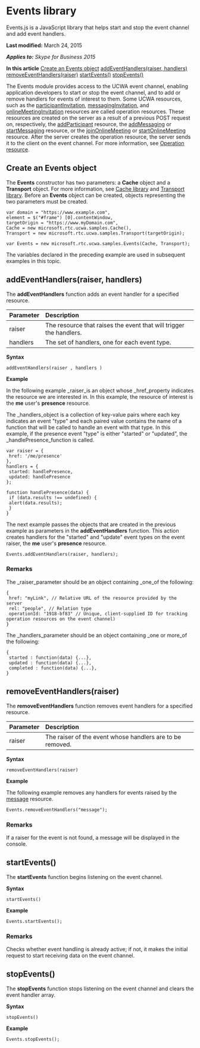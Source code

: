 
# Events library
Events.js is a JavaScript library that helps start and stop the event channel and add event handlers.

 **Last modified:** March 24, 2015

 _**Applies to:** Skype for Business 2015_

 **In this article**
 [Create an Events object](#sectionSection0)
 [addEventHandlers(raiser, handlers)](#sectionSection1)
 [removeEventHandlers(raiser)](#sectionSection2)
 [startEvents()](#sectionSection3)
 [stopEvents()](#sectionSection4)


The Events module provides access to the UCWA event channel, enabling application developers to start or stop the event channel, and to add or remove handlers for events of interest to them.
Some UCWA resources, such as the [participantInvitation](participantInvitation_ref.md), [messagingInvitation](messagingInvitation_ref.md), and [onlineMeetingInvitation](onlineMeetingInvitation_ref.md) resources are called operation resources. These resources are created on the server as a result of a previous POST request on, respectively, the [addParticipant](addParticipant_ref.md) resource, the [addMessaging](addMessaging_ref.md) or [startMessaging](startMessaging_ref.md) resource, or the [joinOnlineMeeting](joinOnlineMeeting_ref.md) or [startOnlineMeeting](startOnlineMeeting_ref.md) resource. After the server creates the operation resource, the server sends it to the client on the event channel. For more information, see [Operation resource](OperationResource.md).

## Create an Events object
<a name="sectionSection0"> </a>

The **Events** constructor has two parameters: a **Cache** object and a **Transport** object. For more information, see [Cache library](CacheLibrary.md) and [Transport library](TransportLibrary.md). Before an **Events** object can be created, objects representing the two parameters must be created.


```
var domain = "https://www.example.com",
element = $("#frame") [0].contentWindow,
targetOrigin = "https://www.myDomain.com",
Cache = new microsoft.rtc.ucwa.samples.Cache(),
Transport = new microsoft.rtc.ucwa.samples.Transport(targetOrigin);

var Events = new microsoft.rtc.ucwa.samples.Events(Cache, Transport);
```

The variables declared in the preceding example are used in subsequent examples in this topic.


## addEventHandlers(raiser, handlers)
<a name="sectionSection1"> </a>

The **addEventHandlers** function adds an event handler for a specified resource.



|**Parameter**|**Description**|
|:-----|:-----|
|raiser|The resource that raises the event that will trigger the handlers.|
|handlers|The set of handlers, one for each event type.|
 **Syntax**




```
addEventHandlers(raiser , handlers )

```

 **Example**

In the following example _raiser_is an object whose _href_property indicates the resource we are interested in. In this example, the resource of interest is the **me** user's **presence** resource.

The _handlers_object is a collection of key-value pairs where each key indicates an event "type" and each paired value contains the name of a function that will be called to handle an event with that type. In this example, if the presence event "type" is either "started" or "updated", the _handlePresence_function is called.




```
var raiser = {
 href: '/me/presence'
},
handlers = {
 started: handlePresence,
 updated: handlePresence
};
 
function handlePresence(data) {
 if (data.results !== undefined) {
 alert(data.results);
 }
}
```

The next example passes the objects that are created in the previous example as parameters in the **addEventHandlers** function. This action creates handlers for the "started" and "update" event types on the event raiser, the **me** user's **presence** resource.




```
Events.addEventHandlers(raiser, handlers);

```


### Remarks

The _raiser_parameter should be an object containing _one_of the following:


```
{
 href: "myLink", // Relative URL of the resource provided by the server
 rel: "people", // Relation type
 operationId: "1918-bf83" // Unique, client-supplied ID for tracking operation resources on the event channel)
}
```

The _handlers_parameter should be an object containing _one or more_of the following:




```
{
 started : function(data) {...},
 updated : function(data) {...},
 completed : function(data) {...},
}
```


## removeEventHandlers(raiser)
<a name="sectionSection2"> </a>

The **removeEventHandlers** function removes event handlers for a specified resource.



|**Parameter**|**Description**|
|:-----|:-----|
|raiser|The raiser of the event whose handlers are to be removed.|
 **Syntax**




```
removeEventHandlers(raiser)
```

 **Example**

The following example removes any handlers for events raised by the [message](message_ref.md) resource.




```
Events.removeEventHandlers("message");
```


### Remarks

If a raiser for the event is not found, a message will be displayed in the console.


## startEvents()
<a name="sectionSection3"> </a>

The **startEvents** function begins listening on the event channel.

 **Syntax**




```
startEvents()
```

 **Example**




```
Events.startEvents();
```


### Remarks

Checks whether event handling is already active; if not, it makes the initial request to start receiving data on the event channel.


## stopEvents()
<a name="sectionSection4"> </a>

The **stopEvents** function stops listening on the event channel and clears the event handler array.

 **Syntax**




```
stopEvents()
```

 **Example**




```
Events.stopEvents();
```

